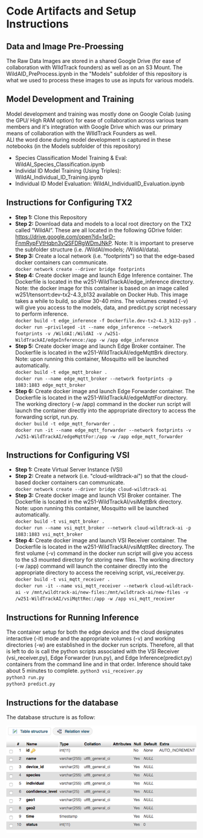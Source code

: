# Code Artifacts and Setup Instructions

## Data and Image Pre-Proessing  
The Raw Data Images are stored in a shared Google Drive (for ease of collaboration with WIldTrack founders) as well as on an S3 Mount.
The WildAID_PreProcess.ipynb in the "Models" subfolder of this repository is what we used to process these images to use as inputs for various models. 

## Model Development and Training  

Model development and training was mostly done on Google Colab (using the GPU/ High RAM option) for ease of collaboration across various team members and it's integration with Google Drive which was our primary means of collaboration with the WIldTrack Founders as well.   
ALl the word done during model development is captured in these notebooks (in the Models subfolder of this repository)

- Species Classification Model Training & Eval: WildAI_Species_Classification.ipynb
- Individal ID Model Training (Using Triples): WildAI_Individual_ID_Training.ipynb
- Individual ID Model Evaluation: WildAI_IndividualID_Evaluation.ipynb  

## Instructions for Configuring TX2
- **Step 1:** Clone this Repository
- **Step 2:** Download data and models to a local root directory on the TX2 called “WildAI”. These are all located in the following GDrive folder: https://drive.google.com/open?id=1srD-FnmRypFVtHqbn3vQSFDRgWDmJNkP. Note: It is important to preserve the subfolder structure (i.e. /WildAI/models; /WildAI/data).
- **Step 3:** Create a local network (i.e. "footprints") so that the edge-based docker containers can communicate.  
`docker network create --driver bridge footprints`
- **Step 4:** Create docker image and launch Edge Inference container. The Dockerfile is located in the w251-WildTrackAI/edge_inference directory. Note: the docker image for this container is based on an image called w251/tensorrt:dev-tx2-4.3_b132 available on Docker Hub. This image takes a while to build, so allow 30-40 mins. The volumes created (-v) will give you access to the models, data, and predict.py script necessary to perform inference.  
`docker build -t edge_inference -f Dockerfile.dev-tx2-4.3_b132-py3 .`  
`docker run –privileged -it --name edge_inference --network footprints -v /WildAI:/WildAI -v /w251-WildTrackAI/edgeInference:/app -w /app edge_inference`
- **Step 5:** Create docker image and launch Edge Broker container. The Dockerfile is located in the w251-WildTrackAI/edgeMqttBrk directory. Note: upon running this container, Mosquitto will be launched automatically.  
`docker build -t edge_mqtt_broker .`  
`docker run --name edge_mqtt_broker --network footprints -p 1883:1883 edge_mqtt_broker`
- **Step 6:** Create docker image and launch Edge Forwarder container.  The Dockerfile is located in the w251-WildTrackAI/edgeMqttFor directory. The working directory (-w /app) command in the docker run script will launch the container directly into the appropriate directory to access the forwarding script, run.py.  
`docker build -t edge_mqtt_forwarder .`  
`docker run -it --name edge_mqtt_forwarder --network footprints -v /w251-WildTrackAI/edgeMqttFor:/app -w /app edge_mqtt_forwarder`

## Instructions for Configuring VSI
- **Step 1:** Create Virtual Server Instance (VSI)
- **Step 2:** Create a network (i.e. "cloud-wildtrack-ai") so that the cloud-based docker containers can communicate.  
`docker network create --driver bridge cloud-wildtrack-ai`
- **Step 3:** Create docker image and launch VSI Broker container. The Dockerfile is located in the w251-WildTrackAI/vsiMqttBrk directory. Note: upon running this container, Mosquitto will be launched automatically.  
`docker build -t vsi_mqtt_broker .`  
`docker run --name vsi_mqtt_broker --network cloud-wildtrack-ai -p 1883:1883 vsi_mqtt_broker`
- **Step 4:** Create docker image and launch VSI Receiver container.  The Dockerfile is located in the w251-WildTrackAI/vsiMqttRec directory. The first volume (-v) command in the docker run script will give you access to the s3 mounted directory for storing new files. The working directory (-w /app) command will launch the container directly into the appropriate directory to access the receiving script, vsi_receiver.py.  
`docker build -t vsi_mqtt_receiver .`  
`docker run -it --name vsi_mqtt_receiver --network cloud-wildtrack-ai -v /mnt/wildtrack-ai/new-files:/mnt/wildtrack-ai/new-files -v /w251-WildTrackAI/vsiMqttRec:/app -w /app vsi_mqtt_receiver`

## Instructions for Running Inference
The container setup for both the edge device and the cloud designates interactive (-it) mode and the appropriate volumes (-v) and working directories (-w) are established in the docker run scripts. Therefore, all that is left to do is call the python scripts associated with the VSI Receiver (vsi_receiver.py), Edge Forwarder (run.py), and Edge Inference(predict.py) containers from the command line and in that order. Inference should take about 5 minutes to complete.
`python3 vsi_receiver.py`  
`python3 run.py`  
`python3 predict.py`

## Instructions for the database

The database structure is as follow:

![](Images/database.png)
